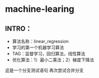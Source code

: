 # machine-learing
## INTRO：
  - 算法名称：linear_regression
  - 学习的第一个机器学习算法
  - TAG：监督学习，回归算法，线性算法
  - 优化算法：1）最小二乘法；2）梯度下降法

  这是一个分支测试语句
  再次尝试合并分支
